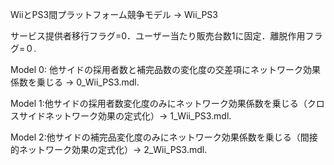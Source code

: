 WiiとPS3間プラットフォーム競争モデル -> Wii_PS3

サービス提供者移行フラグ=0．ユーザー当たり販売台数1に固定．離脱作用フラグ=０.

Model 0: 他サイドの採用者数と補完品数の変化度の交差項にネットワーク効果係数を乗じる -> 0_Wii_PS3.mdl.

Model 1:他サイドの採用者数変化度のみにネットワーク効果係数を乗じる（クロスサイドネットワーク効果の定式化）-> 1_Wii_PS3.mdl.

Model 2:他サイドの補完品変化度のみにネットワーク効果係数を乗じる（間接的ネットワーク効果の定式化）-> 2_Wii_PS3.mdl.
